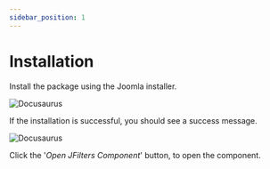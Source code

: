 ```yaml
---
sidebar_position: 1
---
```


# Installation

Install the package using the Joomla installer.

![Docusaurus](/img/getting-started/installation.png)

If the installation is successful, you should see a success message.

![Docusaurus](/img/getting-started/installation-success.png)

Click the '*Open JFilters Component*' button, to open the component.